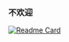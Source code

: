 ### 不欢迎

[![Readme Card](https://github-readme-stats.vercel.app/api/pin/?username=yeolll&repo=world-execute-me&theme=vue-dark)](https://github.com/YEOLLL/world-execute-me)
